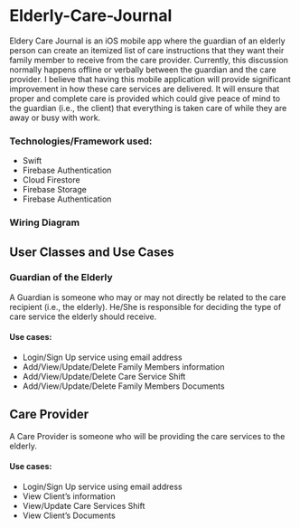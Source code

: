 # Elderly-Care-Journal
Eldery Care Journal is an iOS mobile app where the guardian of an elderly person can create an itemized list of care instructions that they want their family member to receive from the care provider. Currently, this discussion normally happens offline or verbally between the guardian and the care provider. I believe that having this mobile application will provide significant improvement in how these care services are delivered. It will ensure that proper and complete care is provided which could give peace of mind to the guardian (i.e., the client) that everything is taken care of while they are away or busy with work.

### Technologies/Framework used:
- Swift
- Firebase Authentication
- Cloud Firestore
- Firebase Storage
- Firebase Authentication

### Wiring Diagram

## User Classes and Use Cases
### Guardian of the Elderly
A Guardian is someone who may or may not directly be related to the care recipient (i.e., the elderly). He/She is responsible for deciding the type of care service the elderly should receive. 

#### Use cases:
- Login/Sign Up service using email address
- Add/View/Update/Delete Family Members information
- Add/View/Update/Delete Care Service Shift 
- Add/View/Update/Delete Family Members Documents


## Care Provider
A Care Provider is someone who will be providing the care services to the elderly.

#### Use cases:
- Login/Sign Up service using email address
- View Client’s information
- View/Update Care Services Shift
- View Client’s Documents

